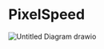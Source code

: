 # PixelSpeed
![Untitled Diagram drawio](https://github.com/user-attachments/assets/09b077c7-3541-4e97-a6c8-3bf1a50d366c)
